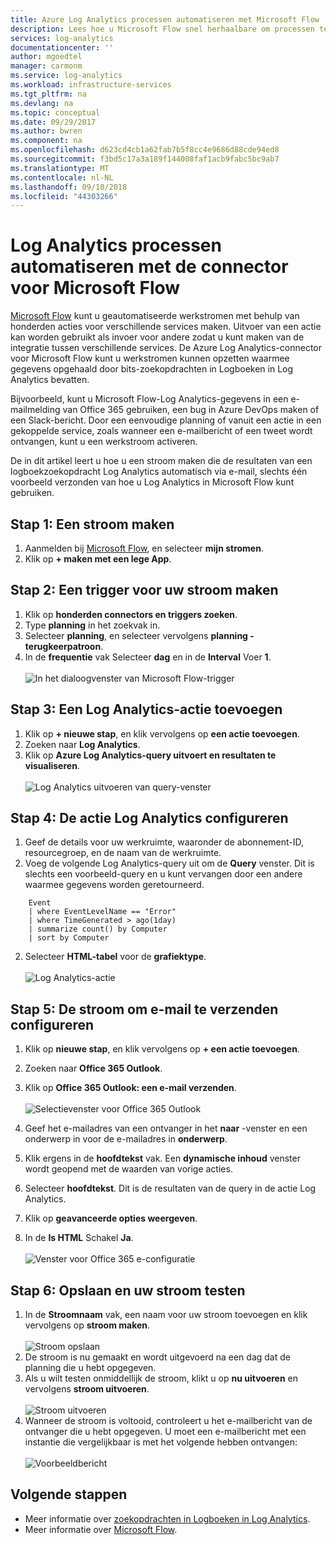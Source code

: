 ```yaml
---
title: Azure Log Analytics processen automatiseren met Microsoft Flow
description: Lees hoe u Microsoft Flow snel herhaalbare om processen te automatiseren met behulp van de Azure Log Analytics-connector kunt gebruiken.
services: log-analytics
documentationcenter: ''
author: mgoedtel
manager: carmonm
ms.service: log-analytics
ms.workload: infrastructure-services
ms.tgt_pltfrm: na
ms.devlang: na
ms.topic: conceptual
ms.date: 09/29/2017
ms.author: bwren
ms.component: na
ms.openlocfilehash: d623cd4cb1a62fab7b5f8cc4e9686d88cde94ed8
ms.sourcegitcommit: f3bd5c17a3a189f144008faf1acb9fabc5bc9ab7
ms.translationtype: MT
ms.contentlocale: nl-NL
ms.lasthandoff: 09/10/2018
ms.locfileid: "44303266"
---
```

# <a name="automate-log-analytics-processes-with-the-connector-for-microsoft-flow"></a>Log Analytics processen automatiseren met de connector voor Microsoft Flow
[Microsoft Flow](https://ms.flow.microsoft.com) kunt u geautomatiseerde werkstromen met behulp van honderden acties voor verschillende services maken. Uitvoer van een actie kan worden gebruikt als invoer voor andere zodat u kunt maken van de integratie tussen verschillende services.  De Azure Log Analytics-connector voor Microsoft Flow kunt u werkstromen kunnen opzetten waarmee gegevens opgehaald door bits-zoekopdrachten in Logboeken in Log Analytics bevatten.

Bijvoorbeeld, kunt u Microsoft Flow-Log Analytics-gegevens in een e-mailmelding van Office 365 gebruiken, een bug in Azure DevOps maken of een Slack-bericht.  Door een eenvoudige planning of vanuit een actie in een gekoppelde service, zoals wanneer een e-mailbericht of een tweet wordt ontvangen, kunt u een werkstroom activeren.  

De in dit artikel leert u hoe u een stroom maken die de resultaten van een logboekzoekopdracht Log Analytics automatisch via e-mail, slechts één voorbeeld verzonden van hoe u Log Analytics in Microsoft Flow kunt gebruiken. 


## <a name="step-1-create-a-flow"></a>Stap 1: Een stroom maken
1. Aanmelden bij [Microsoft Flow](http://flow.microsoft.com), en selecteer **mijn stromen**.
2. Klik op **+ maken met een lege App**.

## <a name="step-2-create-a-trigger-for-your-flow"></a>Stap 2: Een trigger voor uw stroom maken
1. Klik op **honderden connectors en triggers zoeken**.
2. Type **planning** in het zoekvak in.
3. Selecteer **planning**, en selecteer vervolgens **planning - terugkeerpatroon**.
4. In de **frequentie** vak Selecteer **dag** en in de **Interval** Voer **1**.<br><br>![In het dialoogvenster van Microsoft Flow-trigger](media/log-analytics-flow-tutorial/flow01.png)


## <a name="step-3-add-a-log-analytics-action"></a>Stap 3: Een Log Analytics-actie toevoegen
1. Klik op **+ nieuwe stap**, en klik vervolgens op **een actie toevoegen**.
2. Zoeken naar **Log Analytics**.
3. Klik op **Azure Log Analytics-query uitvoert en resultaten te visualiseren**.<br><br>![Log Analytics uitvoeren van query-venster](media/log-analytics-flow-tutorial/flow02.png)

## <a name="step-4-configure-the-log-analytics-action"></a>Stap 4: De actie Log Analytics configureren

1. Geef de details voor uw werkruimte, waaronder de abonnement-ID, resourcegroep, en de naam van de werkruimte.
2. Voeg de volgende Log Analytics-query uit om de **Query** venster.  Dit is slechts een voorbeeld-query en u kunt vervangen door een andere waarmee gegevens worden geretourneerd.
```
    Event
    | where EventLevelName == "Error" 
    | where TimeGenerated > ago(1day)
    | summarize count() by Computer
    | sort by Computer
```

2. Selecteer **HTML-tabel** voor de **grafiektype**.<br><br>![Log Analytics-actie](media/log-analytics-flow-tutorial/flow03.png)

## <a name="step-5-configure-the-flow-to-send-email"></a>Stap 5: De stroom om e-mail te verzenden configureren

1. Klik op **nieuwe stap**, en klik vervolgens op **+ een actie toevoegen**.
2. Zoeken naar **Office 365 Outlook**.
3. Klik op **Office 365 Outlook: een e-mail verzenden**.<br><br>![Selectievenster voor Office 365 Outlook](media/log-analytics-flow-tutorial/flow04.png)

4. Geef het e-mailadres van een ontvanger in het **naar** -venster en een onderwerp in voor de e-mailadres in **onderwerp**.
5. Klik ergens in de **hoofdtekst** vak.  Een **dynamische inhoud** venster wordt geopend met de waarden van vorige acties.  
6. Selecteer **hoofdtekst**.  Dit is de resultaten van de query in de actie Log Analytics.
6. Klik op **geavanceerde opties weergeven**.
7. In de **Is HTML** Schakel **Ja**.<br><br>![Venster voor Office 365 e-configuratie](media/log-analytics-flow-tutorial/flow05.png)

## <a name="step-6-save-and-test-your-flow"></a>Stap 6: Opslaan en uw stroom testen
1. In de **Stroomnaam** vak, een naam voor uw stroom toevoegen en klik vervolgens op **stroom maken**.<br><br>![Stroom opslaan](media/log-analytics-flow-tutorial/flow06.png)
2. De stroom is nu gemaakt en wordt uitgevoerd na een dag dat de planning die u hebt opgegeven. 
3. Als u wilt testen onmiddellijk de stroom, klikt u op **nu uitvoeren** en vervolgens **stroom uitvoeren**.<br><br>![Stroom uitvoeren](media/log-analytics-flow-tutorial/flow07.png)
3. Wanneer de stroom is voltooid, controleert u het e-mailbericht van de ontvanger die u hebt opgegeven.  U moet een e-mailbericht met een instantie die vergelijkbaar is met het volgende hebben ontvangen:<br><br>![Voorbeeldbericht](media/log-analytics-flow-tutorial/flow08.png)


## <a name="next-steps"></a>Volgende stappen

- Meer informatie over [zoekopdrachten in Logboeken in Log Analytics](log-analytics-log-search-new.md).
- Meer informatie over [Microsoft Flow](https://ms.flow.microsoft.com).



